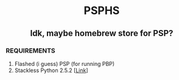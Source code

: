 <div align="center">
<h1> PSPHS </h1>
<h2> Idk, maybe homebrew store for PSP? </h2>
</div>

### REQUIREMENTS
1. Flashed (i guess) PSP (for running PBP)
2. Stackless Python 2.5.2 [[Link](https://code.google.com/archive/p/pspstacklesspython/)]
